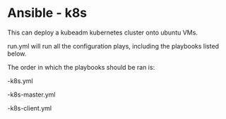 # Ansible - k8s

This can deploy a kubeadm kubernetes cluster onto ubuntu VMs.

run.yml will run all the configuration plays, including the playbooks listed below.

The order in which the playbooks should be ran is:
 
 -k8s.yml
 
 -k8s-master.yml
 
 -k8s-client.yml

